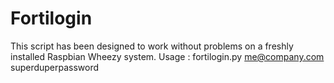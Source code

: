 Fortilogin
==========

This script has been designed to work without problems on a freshly installed Raspbian Wheezy system.
Usage : fortilogin.py me@company.com superduperpassword
